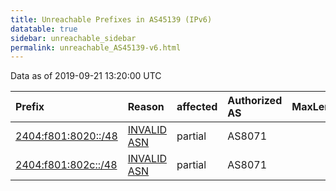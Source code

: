 ```yaml
---
title: Unreachable Prefixes in AS45139 (IPv6)
datatable: true
sidebar: unreachable_sidebar
permalink: unreachable_AS45139-v6.html
---
```


Data as of 2019-09-21 13:20:00 UTC


<div class="datatable-begin"></div>

| Prefix                                                           | Reason                                                                                                     | affected   | Authorized AS   |   MaxLength | Anchor                                       |   unreachable /48s |
|:-----------------------------------------------------------------|:-----------------------------------------------------------------------------------------------------------|:-----------|:----------------|------------:|:---------------------------------------------|-------------------:|
| [2404:f801:8020::/48](https://stat.ripe.net/2404:f801:8020::/48) | [INVALID ASN](https://rpki-validator.ripe.net/announcement-preview?asn=AS45139&prefix=2404:f801:8020::/48) | partial    | AS8071          |          32 | [APNIC](unreachable_APNIC_RPKI_Root-v6.html) |                  1 |
| [2404:f801:802c::/48](https://stat.ripe.net/2404:f801:802c::/48) | [INVALID ASN](https://rpki-validator.ripe.net/announcement-preview?asn=AS45139&prefix=2404:f801:802c::/48) | partial    | AS8071          |          32 | [APNIC](unreachable_APNIC_RPKI_Root-v6.html) |                  1 |

<div class="datatable-end"></div>